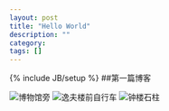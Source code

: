 ```yaml
---
layout: post
title: "Hello World"
description: ""
category: 
tags: []
---
```

{% include JB/setup %}
##第一篇博客


![博物馆旁]({{site.img_url}}/2014-01-09-hello-world-1.jpg)
![逸夫楼前自行车]({{site.img_url}}/2014-01-09-hello-world-2.jpg)
![钟楼石柱]({{site.img_url}}/2014-01-09-hello-world-3.jpg)
